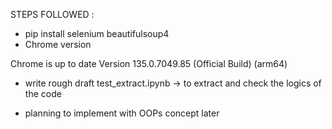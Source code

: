 STEPS FOLLOWED : 
- pip install selenium beautifulsoup4
- Chrome version 

Chrome is up to date
Version 135.0.7049.85 (Official Build) (arm64)

- write rough draft test_extract.ipynb -> to extract and check the logics of the code

- planning to implement with OOPs concept later 
